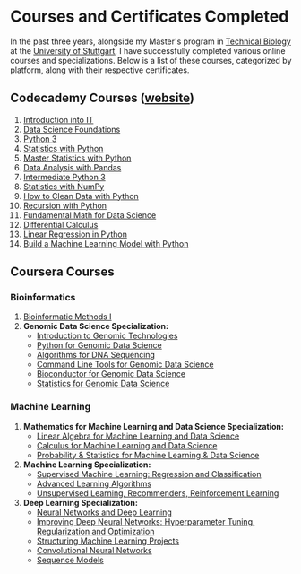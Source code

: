 # Courses and Certificates Completed

In the past three years, alongside my Master's program in [Technical Biology](https://www.uni-stuttgart.de/en/study/study-programs/Technical-Biology-M.Sc./) at the [University of Stuttgart](https://www.uni-stuttgart.de/en/), I have successfully completed various online courses and specializations. Below is a list of these courses, categorized by platform, along with their respective certificates.

## Codecademy Courses ([website](https://www.codecademy.com/))

1. [Introduction into IT](https://www.codecademy.com/learn/introduction-into-it)
2. [Data Science Foundations](https://www.codecademy.com/learn/data-science-foundations)
3. [Python 3](https://www.codecademy.com/learn/python-3)
4. [Statistics with Python](https://www.codecademy.com/learn/statistics-with-python)
5. [Master Statistics with Python](https://www.codecademy.com/learn/master-statistics-with-python)
6. [Data Analysis with Pandas](https://www.codecademy.com/learn/data-analysis-with-pandas)
7. [Intermediate Python 3](https://www.codecademy.com/learn/intermediate-python-3)
8. [Statistics with NumPy](https://www.codecademy.com/learn/statistics-with-numpy)
9. [How to Clean Data with Python](https://www.codecademy.com/learn/how-to-clean-data-with-python)
10. [Recursion with Python](https://www.codecademy.com/learn/recursion-with-python)
11. [Fundamental Math for Data Science](https://www.codecademy.com/learn/fundamental-math-for-data-science)
12. [Differential Calculus](https://www.codecademy.com/learn/differential-calculus)
13. [Linear Regression in Python](https://www.codecademy.com/learn/linear-regression-in-python)
14. [Build a Machine Learning Model with Python](https://www.codecademy.com/learn/build-a-machine-learning-model-with-python)

## Coursera Courses

### Bioinformatics

1. [Bioinformatic Methods I](https://www.coursera.org/learn/bioinformatic-methods-i)
2. **Genomic Data Science Specialization:**
    - [Introduction to Genomic Technologies](https://www.coursera.org/learn/introduction-genomic-technologies)
    - [Python for Genomic Data Science](https://www.coursera.org/learn/python-genomic-data-science)
    - [Algorithms for DNA Sequencing](https://www.coursera.org/learn/algorithms-dna-sequencing)
    - [Command Line Tools for Genomic Data Science](https://www.coursera.org/learn/command-line-tools-genomic-data-science)
    - [Bioconductor for Genomic Data Science](https://www.coursera.org/learn/bioconductor-genomic-data-science)
    - [Statistics for Genomic Data Science](https://www.coursera.org/learn/statistics-genomic-data-science)

### Machine Learning

1. **Mathematics for Machine Learning and Data Science Specialization:**
    - [Linear Algebra for Machine Learning and Data Science](https://www.coursera.org/learn/linear-algebra-machine-learning-data-science)
    - [Calculus for Machine Learning and Data Science](https://www.coursera.org/learn/calculus-machine-learning-data-science)
    - [Probability & Statistics for Machine Learning & Data Science](https://www.coursera.org/learn/probability-statistics-machine-learning-data-science)
2. **Machine Learning Specialization:**
    - [Supervised Machine Learning: Regression and Classification](https://www.coursera.org/learn/supervised-machine-learning)
    - [Advanced Learning Algorithms](https://www.coursera.org/learn/advanced-learning-algorithms)
    - [Unsupervised Learning, Recommenders, Reinforcement Learning](https://www.coursera.org/learn/unsupervised-learning-recommenders-reinforcement-learning)
3. **Deep Learning Specialization:**
    - [Neural Networks and Deep Learning](https://www.coursera.org/learn/neural-networks-deep-learning)
    - [Improving Deep Neural Networks: Hyperparameter Tuning, Regularization and Optimization](https://www.coursera.org/learn/improving-deep-neural-networks)
    - [Structuring Machine Learning Projects](https://www.coursera.org/learn/structuring-machine-learning-projects)
    - [Convolutional Neural Networks](https://www.coursera.org/learn/convolutional-neural-networks)
    - [Sequence Models](https://www.coursera.org/learn/sequence-models)

